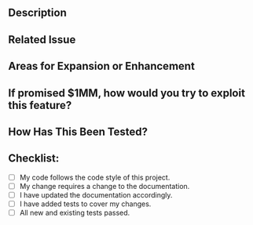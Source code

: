 <!--- Provide a general summary of your changes in the Title above -->

## Description
<!--- Describe your changes. Assume the reviewer is unfamiliar with your technology and explain as you would to a general Amazon audience. -->

## Related Issue
<!--- This project only accepts pull requests related to open issues -->
<!--- If suggesting a new feature or change, please discuss it in an issue first -->
<!--- If fixing a bug, there should be an issue describing it with steps to reproduce -->
<!--- Please link to the issue here: -->

## Areas for Expansion or Enhancement
<!--- In a future release, how could you build upon this feature? -->
<!--- This could include supporting additional use cases or performance improvements -->

## If promised $1MM, how would you try to exploit this feature?
<!--- For example, can you force it to fail into an insecure state (https://panost.pages.aws.dev/proserve-security-guidance/controls/c9/), or exploit over-scoped permissions (https://panost.pages.aws.dev/proserve-security-guidance/controls/c3/). -->
<!--- Please describe the prerequisites for success. -->

## How Has This Been Tested?
<!--- Please describe in detail how you tested your changes. -->
<!--- Include details of your testing environment, and the tests you ran to -->
<!--- see how your change affects other areas of the code, etc. -->

## Checklist:
<!--- Go over all the following points, and put an `x` in all the boxes that apply. -->
- [ ] My code follows the code style of this project.
- [ ] My change requires a change to the documentation.
- [ ] I have updated the documentation accordingly.
- [ ] I have added tests to cover my changes.
- [ ] All new and existing tests passed.